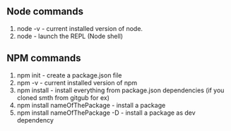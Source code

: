 ## Node commands

1. node -v  - current installed version of node.
2. node - launch the REPL (Node shell)


## NPM commands

1. npm init - create a package.json file
2. npm -v - current installed version of npm
3. npm install - install everything from package.json dependencies (if you cloned smth from gitgub for ex)
4. npm install nameOfThePackage - install a package 
5. npm install nameOfThePackage -D - install a package as dev dependency
